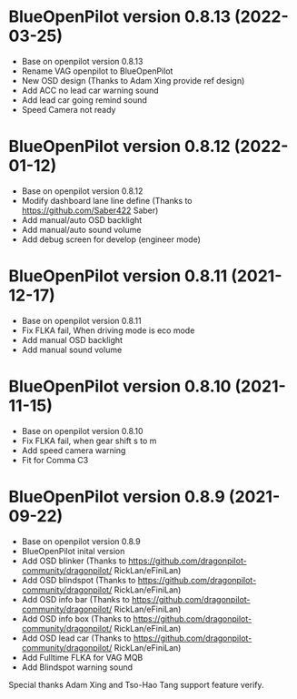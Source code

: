 BlueOpenPilot version 0.8.13 (2022-03-25)
========================
 * Base on openpilot version 0.8.13
 * Rename VAG openpilot to BlueOpenPilot
 * New OSD design (Thanks to Adam Xing provide ref design)
 * Add ACC no lead car warning sound
 * Add lead car going remind sound
 * Speed Camera not ready

BlueOpenPilot version 0.8.12 (2022-01-12)
========================
 * Base on openpilot version 0.8.12
 * Modify dashboard lane line define (Thanks to https://github.com/Saber422 Saber)
 * Add manual/auto OSD backlight
 * Add manual/auto sound volume
 * Add debug screen for develop (engineer mode)

BlueOpenPilot version 0.8.11 (2021-12-17)
========================
 * Base on openpilot version 0.8.11
 * Fix FLKA fail, When driving mode is eco mode
 * Add manual OSD backlight
 * Add manual sound volume

BlueOpenPilot version 0.8.10 (2021-11-15)
========================
 * Base on openpilot version 0.8.10
 * Fix FLKA fail, when gear shift s to m
 * Add speed camera warning
 * Fit for Comma C3

BlueOpenPilot version 0.8.9 (2021-09-22)
========================
 * Base on openpilot version 0.8.9
 * BlueOpenPilot inital version
 * Add OSD blinker (Thanks to https://github.com/dragonpilot-community/dragonpilot/ RickLan/eFiniLan)
 * Add OSD blindspot (Thanks to https://github.com/dragonpilot-community/dragonpilot/ RickLan/eFiniLan)
 * Add OSD info bar (Thanks to https://github.com/dragonpilot-community/dragonpilot/ RickLan/eFiniLan)
 * Add OSD info box (Thanks to https://github.com/dragonpilot-community/dragonpilot/ RickLan/eFiniLan)
 * Add OSD lead car (Thanks to https://github.com/dragonpilot-community/dragonpilot/ RickLan/eFiniLan)
 * Add Fulltime FLKA for VAG MQB
 * Add Blindspot warning sound

Special thanks Adam Xing and Tso-Hao Tang support feature verify.